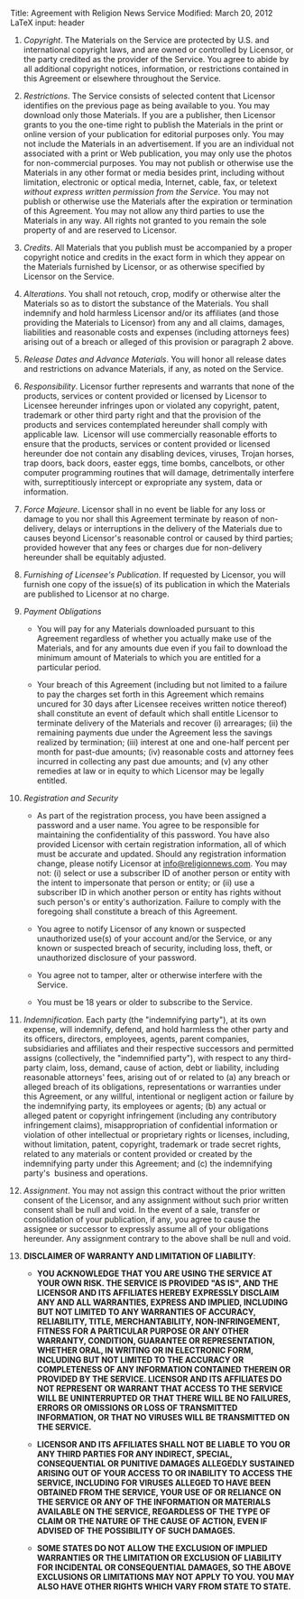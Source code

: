 Title: Agreement with Religion News Service 
Modified: March 20, 2012
LaTeX input: header

1. _Copyright_. The Materials on the Service are protected
   by U.S. and international copyright laws, and are owned
   or controlled by Licensor, or the party credited as the
   provider of the Service. You agree to abide by all
   additional copyright notices, information, or
   restrictions contained in this Agreement or elsewhere
   throughout the Service.

1. _Restrictions_. The Service consists of selected content
   that Licensor identifies on the previous page as being
   available to you. You may download only those Materials.
   If you are a publisher, then Licensor grants to you the
   one-time right to publish the Materials in the print or
   online version of your publication for editorial purposes
   only. You may not include the Materials in an
   advertisement. If you are an individual not associated
   with a print or Web publication, you may only use the
   photos for non-commercial purposes. You may not publish
   or otherwise use the Materials in any other format or
   media besides print, including without limitation,
   electronic or optical media, Internet, cable, fax, or
   teletext *without express written permission from the
   Service*. You may not publish or otherwise use the
   Materials after the expiration or termination of this
   Agreement. You may not allow any third parties to use the
   Materials in any way. All rights not granted to you
   remain the sole property of and are reserved to Licensor.

1. _Credits_. All Materials that you publish must be
   accompanied by a proper copyright notice and credits in
   the exact form in which they appear on the Materials
   furnished by Licensor, or as otherwise specified by
   Licensor on the Service. 

1. _Alterations_. You shall not retouch, crop, modify or
   otherwise alter the Materials so as to distort the
   substance of the Materials. You shall indemnify and hold
   harmless Licensor and/or its affiliates (and those
   providing the Materials to Licensor) from any and all
   claims, damages, liabilities and reasonable costs and
   expenses (including attorneys fees) arising out of a
   breach or alleged of this provision or paragraph 2 above.

1. _Release Dates and Advance Materials_. You will honor all
   release dates and restrictions on advance Materials, if
   any, as noted on the Service.

1. _Responsibility_. Licensor further represents and
   warrants that none of the products, services or content
   provided or licensed by Licensor to Licensee hereunder
   infringes upon or violated any copyright, patent,
   trademark or other third party right and that the
   provision of the products and services contemplated
   hereunder shall comply with applicable law.  Licensor
   will use commercially reasonable efforts to ensure that
   the products, services or content provided or licensed
   hereunder doe not contain any disabling devices, viruses,
   Trojan horses, trap doors, back doors, easter eggs, time
   bombs, cancelbots, or other computer programming routines
   that will damage, detrimentally interfere with,
   surreptitiously intercept or expropriate any system, data
   or information.

1. _Force Majeure_. Licensor shall in no event be liable for
   any loss or damage to you nor shall this Agreement
   terminate by reason of non-delivery, delays or
   interruptions in the delivery of the Materials due to
   causes beyond Licensor's reasonable control or caused by
   third parties; provided however that any fees or charges
   due for non-delivery hereunder shall be equitably
   adjusted.

1. _Furnishing of Licensee's Publication_. If requested by
   Licensor, you will furnish one copy of the issue(s) of
   its publication in which the Materials are published to
   Licensor at no charge.

1. _Payment Obligations_

    * You will pay for any Materials downloaded pursuant to
      this Agreement regardless of whether you actually make
      use of the Materials, and for any amounts due even if
      you fail to download the minimum amount of Materials
      to which you are entitled for a particular period.

    * Your breach of this Agreement (including but not
      limited to a failure to pay the charges set forth in
      this Agreement which remains uncured for 30 days after
      Licensee receives written notice thereof) shall
      constitute an event of default which shall entitle
      Licensor to terminate delivery of the Materials and
      recover (i) arrearages; (ii) the remaining payments
      due under the Agreement less the savings realized by
      termination; (iii) interest at one and one-half
      percent per month for past-due amounts; (iv)
      reasonable costs and attorney fees incurred in
      collecting any past due amounts; and (v) any other
      remedies at law or in equity to which Licensor may be
      legally entitled.

1. _Registration and Security_

    * As part of the registration process, you have been
      assigned a password and a user name. You agree to be
      responsible for maintaining the confidentiality of
      this password. You have also provided Licensor with
      certain registration information, all of which must be
      accurate and updated. Should any registration
      information change, please notify Licensor at
      info@religionnews.com. You may not: (i) select or use
      a subscriber ID of another person or entity with the
      intent to impersonate that person or entity; or (ii)
      use a subscriber ID in which another person or entity
      has rights without such person's or entity's
      authorization. Failure to comply with the foregoing
      shall constitute a breach of this Agreement. 

    * You agree to notify Licensor of any known or suspected
      unauthorized use(s) of your account and/or the
      Service, or any known or suspected breach of security,
      including loss, theft, or unauthorized disclosure of
      your password.

    * You agree not to tamper, alter or otherwise interfere
      with the Service.

    * You must be 18 years or older to subscribe to the
      Service.

1. _Indemnification_. Each party (the "indemnifying party"),
   at its own expense, will indemnify, defend, and hold
   harmless the other party and its officers, directors,
   employees, agents, parent companies, subsidiaries and
   affiliates and their respective successors and permitted
   assigns (collectively, the "indemnified party"), with
   respect to any third-party claim, loss, demand, cause of
   action, debt or liability, including reasonable
   attorneys' fees, arising out of or related to (a) any
   breach or alleged breach of its obligations,
   representations or warranties under this Agreement, or
   any willful, intentional or negligent action or failure
   by the indemnifying party, its employees or agents; (b)
   any actual or alleged patent or copyright infringement
   (including any contributory infringement claims),
   misappropriation of confidential information or violation
   of other intellectual or proprietary rights or licenses,
   including, without limitation, patent, copyright,
   trademark or trade secret rights, related to any
   materials or content provided or created by the
   indemnifying party under this Agreement; and (c) the
   indemnifying party's  business and operations.

1. _Assignment_. You may not assign this contract without
   the prior written consent of the Licensor, and any
   assignment without such prior written consent shall be
   null and void. In the event of a sale, transfer or
   consolidation of your publication, if any, you agree to
   cause the assignee or successor to expressly assume all
   of your obligations hereunder. Any assignment contrary to
   the above shall be null and void.

1. __DISCLAIMER OF WARRANTY AND LIMITATION OF LIABILITY__:

    * **YOU ACKNOWLEDGE THAT YOU ARE USING THE SERVICE AT
      YOUR OWN RISK. THE SERVICE IS PROVIDED "AS IS", AND
      THE LICENSOR AND ITS AFFILIATES HEREBY EXPRESSLY
      DISCLAIM ANY AND ALL WARRANTIES, EXPRESS AND IMPLIED,
      INCLUDING BUT NOT LIMITED TO ANY WARRANTIES OF
      ACCURACY, RELIABILITY, TITLE, MERCHANTABILITY,
      NON-INFRINGEMENT, FITNESS FOR A PARTICULAR PURPOSE OR
      ANY OTHER WARRANTY, CONDITION, GUARANTEE OR
      REPRESENTATION, WHETHER ORAL, IN WRITING OR IN
      ELECTRONIC FORM, INCLUDING BUT NOT LIMITED TO THE
      ACCURACY OR COMPLETENESS OF ANY INFORMATION CONTAINED
      THEREIN OR PROVIDED BY THE SERVICE. LICENSOR AND ITS
      AFFILIATES DO NOT REPRESENT OR WARRANT THAT ACCESS TO
      THE SERVICE WILL BE UNINTERRUPTED OR THAT THERE WILL
      BE NO FAILURES, ERRORS OR OMISSIONS OR LOSS OF
      TRANSMITTED INFORMATION, OR THAT NO VIRUSES WILL BE
      TRANSMITTED ON THE SERVICE.**

    * **LICENSOR AND ITS AFFILIATES SHALL NOT BE LIABLE TO
      YOU OR ANY THIRD PARTIES FOR ANY INDIRECT, SPECIAL,
      CONSEQUENTIAL OR PUNITIVE DAMAGES ALLEGEDLY SUSTAINED
      ARISING OUT OF YOUR ACCESS TO OR INABILITY TO ACCESS
      THE SERVICE, INCLUDING FOR VIRUSES ALLEGED TO HAVE
      BEEN OBTAINED FROM THE SERVICE, YOUR USE OF OR
      RELIANCE ON THE SERVICE OR ANY OF THE INFORMATION OR
      MATERIALS AVAILABLE ON THE SERVICE, REGARDLESS OF THE
      TYPE OF CLAIM OR THE NATURE OF THE CAUSE OF ACTION,
      EVEN IF ADVISED OF THE POSSIBILITY OF SUCH DAMAGES.**

    * **SOME STATES DO NOT ALLOW THE EXCLUSION OF IMPLIED
      WARRANTIES OR THE LIMITATION OR EXCLUSION OF LIABILITY
      FOR INCIDENTAL OR CONSEQUENTIAL DAMAGES, SO THE ABOVE
      EXCLUSIONS OR LIMITATIONS MAY NOT APPLY TO YOU. YOU
      MAY ALSO HAVE OTHER RIGHTS WHICH VARY FROM STATE TO
      STATE.**

